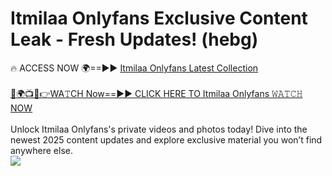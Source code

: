 # Itmilaa Onlyfans Exclusive Content Leak - Fresh Updates! (hebg)

🔥 ACCESS NOW 🌍==►► <a href="https://tinyurl.com/kvy9nzfs" rel="nofollow">Itmilaa Onlyfans Latest Collection</a>
<br><br>
[🔴🌍📺📱👉WA𝚃CH Now==►► CLICK HERE TO Itmilaa Onlyfans 𝚆𝙰𝚃𝙲𝙷 NOW](https://tinyurl.com/kvy9nzfs)
<br><br>
Unlock Itmilaa Onlyfans's private videos and photos today! Dive into the newest 2025 content updates and explore exclusive material you won’t find anywhere else.
<br>
<a href="https://tinyurl.com/kvy9nzfs" rel="nofollow" data-target="animated-image.originalLink"><img src="https://camo.githubusercontent.com/8a4f000d20f83aca3bf7ec5f350d767afa0574a8a352519fd8cfa583a6f93a33/68747470733a2f2f692e696d6775722e636f6d2f644a486b345a712e676966" data-canonical-src="https://i.imgur.com/dJHk4Zq.gif" style="max-width: 100%; display: inline-block;" data-target="animated-image.originalImage"></a>
<br>
